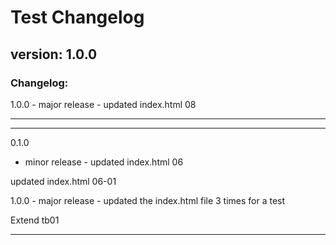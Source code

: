 # Test Changelog

## version: 1.0.0



### Changelog:

1.0.0 - major release - updated index.html 08

---

---
0.1.0
 - minor release - updated index.html 06

updated index.html 06-01

1.0.0 - major release - updated the index.html file 3 times for a test

Extend tb01

---


